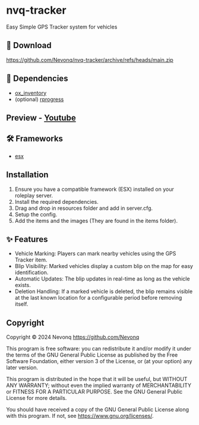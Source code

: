 # nvq-tracker
Easy Simple GPS Tracker system for vehicles

## 💾 Download

https://github.com/Nevonq/nvq-tracker/archive/refs/heads/main.zip

## 🎈 Dependencies
* [ox_inventory](https://github.com/overextended/ox_inventory)
* (optional) [rprogress](https://github.com/Mobius1/rprogress)

## Preview - [Youtube](https://youtu.be/n18FYDJ1U5g)
  
## 🛠️ Frameworks
* [esx](https://github.com/esx-framework/esx_core)

## Installation
1. Ensure you have a compatible framework (ESX) installed on your roleplay server.
2. Install the required dependencies.
3. Drag and drop in resources folder and add in server.cfg.
4. Setup the config.
5. Add the items and the images (They are found in the items folder).




## ✨ Features

* Vehicle Marking: Players can mark nearby vehicles using the GPS Tracker item.
* Blip Visibility: Marked vehicles display a custom blip on the map for easy identification.
* Automatic Updates: The blip updates in real-time as long as the vehicle exists.
* Deletion Handling: If a marked vehicle is deleted, the blip remains visible at the last known location for a configurable period before removing itself.


## Copyright

Copyright © 2024 Nevonq https://github.com/Nevonq

This program is free software: you can redistribute it and/or modify it under the terms of the GNU General Public License as published by the Free Software Foundation, either version 3 of the License, or (at your option) any later version.

This program is distributed in the hope that it will be useful, but WITHOUT ANY WARRANTY; without even the implied warranty of MERCHANTABILITY or FITNESS FOR A PARTICULAR PURPOSE. See the GNU General Public License for more details.

You should have received a copy of the GNU General Public License along with this program. If not, see https://www.gnu.org/licenses/.
